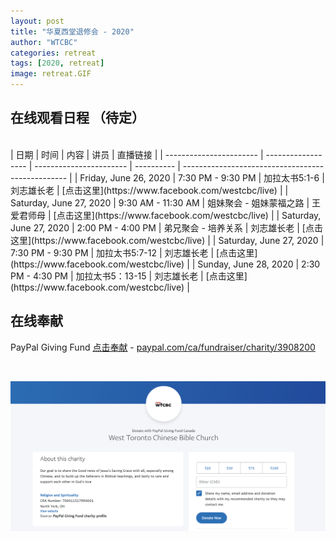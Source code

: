 ```yaml
---
layout: post
title: "华夏西堂退修会 - 2020"
author: "WTCBC"
categories: retreat
tags: [2020, retreat]
image: retreat.GIF
---
```


## 在线观看日程 （待定）
<br/>
| 日期                    | 时间               | 内容                    | 讲员       | 直播链接                                          |
| ----------------------- | ------------------ | ----------------------- | ---------- | ------------------------------------------------- |
| Friday, June 26, 2020   | 7:30 PM - 9:30 PM  | 加拉太书5:1-6           | 刘志雄长老 | [点击这里](https://www.facebook.com/westcbc/live) |
| Saturday, June 27, 2020 | 9:30 AM - 11:30 AM | 姐妹聚会 - 姐妹蒙福之路 | 王爱君师母 | [点击这里](https://www.facebook.com/westcbc/live) |
| Saturday, June 27, 2020 | 2:00 PM - 4:00 PM  | 弟兄聚会 - 培养关系     | 刘志雄长老 | [点击这里](https://www.facebook.com/westcbc/live) |
| Saturday, June 27, 2020 | 7:30 PM - 9:30 PM  | 加拉太书5:7-12          | 刘志雄长老 | [点击这里](https://www.facebook.com/westcbc/live) |
| Sunday, June 28, 2020   | 2:30 PM - 4:30 PM  | 加拉太书5：13-15        | 刘志雄长老 | [点击这里](https://www.facebook.com/westcbc/live) |


<br/>

## 在线奉献

PayPal Giving Fund [点击奉献](https://paypal.com/ca/fundraiser/charity/3908200) - [paypal.com/ca/fundraiser/charity/3908200](https://paypal.com/ca/fundraiser/charity/3908200)

<br/>

![PayPal](/assets/img/paypal-giving-fund.png)
